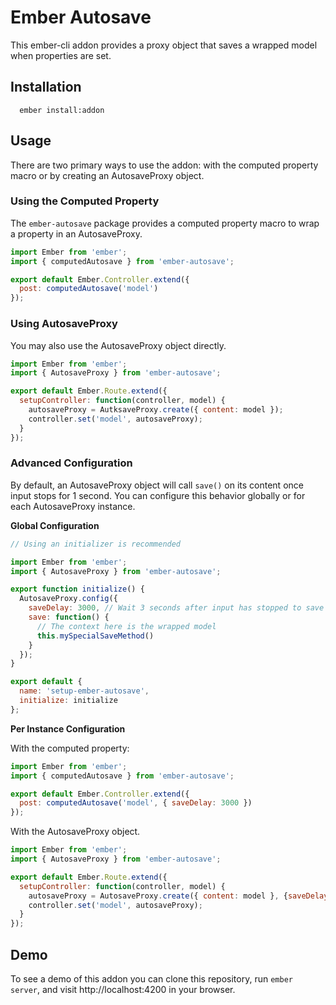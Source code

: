 # Ember Autosave

This ember-cli addon provides a proxy object that saves a wrapped model when
properties are set.

## Installation

```
  ember install:addon
```

## Usage

There are two primary ways to use the addon: with the computed property macro
or by creating an AutosaveProxy object.

### Using the Computed Property

The `ember-autosave` package provides a computed property macro to wrap a
property in an AutosaveProxy.

```javascript
import Ember from 'ember';
import { computedAutosave } from 'ember-autosave';

export default Ember.Controller.extend({
  post: computedAutosave('model')
});
```

### Using AutosaveProxy

You may also use the AutosaveProxy object directly.

```javascript
import Ember from 'ember';
import { AutosaveProxy } from 'ember-autosave';

export default Ember.Route.extend({
  setupController: function(controller, model) {
    autosaveProxy = AutksaveProxy.create({ content: model });
    controller.set('model', autosaveProxy);
  }
});
```

### Advanced Configuration

By default, an AutosaveProxy object will call `save()` on its content once input stops
for 1 second. You can configure this behavior globally or for each AutosaveProxy
instance.

**Global Configuration**

```javascript
// Using an initializer is recommended

import Ember from 'ember';
import { AutosaveProxy } from 'ember-autosave';

export function initialize() {
  AutosaveProxy.config({
    saveDelay: 3000, // Wait 3 seconds after input has stopped to save
    save: function() {
      // The context here is the wrapped model
      this.mySpecialSaveMethod()
    }
  });
}

export default {
  name: 'setup-ember-autosave',
  initialize: initialize
};
```


**Per Instance Configuration**

With the computed property:

```javascript
import Ember from 'ember';
import { computedAutosave } from 'ember-autosave';

export default Ember.Controller.extend({
  post: computedAutosave('model', { saveDelay: 3000 })
});
```

With the AutosaveProxy object.

```javascript
import Ember from 'ember';
import { AutosaveProxy } from 'ember-autosave';

export default Ember.Route.extend({
  setupController: function(controller, model) {
    autosaveProxy = AutosaveProxy.create({ content: model }, {saveDelay: 3000});
    controller.set('model', autosaveProxy);
  }
});
```

## Demo

To see a demo of this addon you can clone this repository, run `ember server`,
and visit http://localhost:4200 in your browser.

